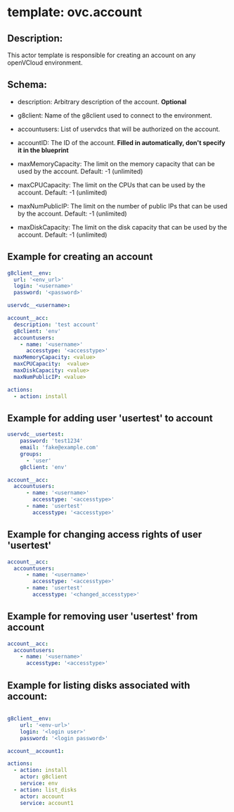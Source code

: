 
# template: ovc.account

## Description:
This actor template is responsible for creating an account on any openVCloud environment.

## Schema:

- description: Arbitrary description of the account. **Optional**

- g8client: Name of the g8client used to connect to the environment.

- accountusers: List of uservdcs that will be authorized on the account.

- accountID: The ID of the account. **Filled in automatically, don't specify it in the blueprint**

- maxMemoryCapacity: The limit on the memory capacity that can be used by the account. Default: -1 (unlimited)

- maxCPUCapacity: The limit on the CPUs that can be used by the account. Default: -1 (unlimited)

- maxNumPublicIP: The limit on the number of public IPs that can be used by the account. Default: -1 (unlimited)

- maxDiskCapacity: The limit on the disk capacity that can be used by the account. Default: -1 (unlimited)



## Example for creating an account

```yaml
g8client__env:
  url: '<env_url>'
  login: '<username>'
  password: '<password>'

uservdc__<username>:

account__acc:
  description: 'test account'
  g8client: 'env'
  accountusers:
    - name: '<username>'
      accesstype: '<accesstype>'
  maxMemoryCapacity: <value>
  maxCPUCapacity:  <value>
  maxDiskCapacity: <value>
  maxNumPublicIP: <value>

actions:
  - action: install
```

## Example for adding user 'usertest' to account

```yaml
uservdc__usertest:
    password: 'test1234'
    email: 'fake@example.com'
    groups:
      - 'user'
    g8client: 'env'

account__acc:
  accountusers:
      - name: '<username>'
        accesstype: '<accesstype>'
      - name: 'usertest'
        accesstype: '<accesstype>'

```

## Example for changing access rights of user 'usertest'

```yaml
account__acc:
  accountusers:
      - name: '<username>'
        accesstype: '<accesstype>'
      - name: 'usertest'
        accesstype: '<changed_accesstype>'

```

## Example for removing user 'usertest' from account

```yaml
account__acc:
  accountusers:
    - name: '<username>'
      accesstype: '<accesstype>'
```


## Example for listing disks associated with account:

```yaml

g8client__env:
    url: '<env-url>'
    login: '<login user>'
    password: '<login password>'

account__account1:

actions:
  - action: install
    actor: g8client
    service: env
  - action: list_disks
    actor: account
    service: account1
```
